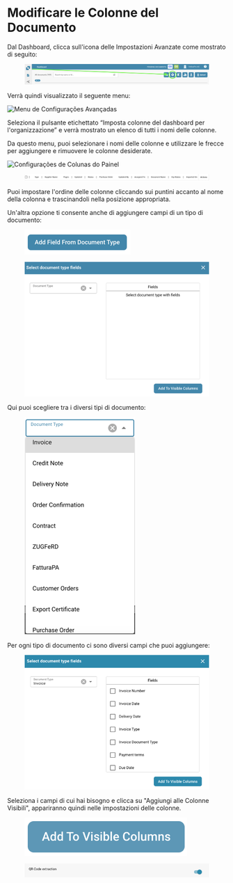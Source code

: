 # Modificare le Colonne del Documento

Dal Dashboard, clicca sull'icona delle Impostazioni Avanzate come mostrato di seguito:

<figure><img src="../../.gitbook/assets/change-document-colums1.png" alt=""><figcaption></figcaption></figure>

Verrà quindi visualizzato il seguente menu:

![Menu de Configurações Avançadas](https://lh7-us.googleusercontent.com/wWt5QbmwZf44enmOoLcofh6SvyYPiHTav9OiEog\_m2xtnty6X73pFlhfdM9aglx89\_pfbiACZx5BejagV-wAKwlDTuGoGNu5jgbcZ5djrZ\_h1IgGp-8uaq8UHY-umjrs96hb4FZOzHFzdLasg2F\_ftw)

Seleziona il pulsante etichettato “Imposta colonne del dashboard per l'organizzazione” e verrà mostrato un elenco di tutti i nomi delle colonne.

Da questo menu, puoi selezionare i nomi delle colonne e utilizzare le frecce per aggiungere e rimuovere le colonne desiderate.

![Configurações de Colunas do Painel](https://lh7-us.googleusercontent.com/cXnnrIR-y4TRDnRE9irGvvjnmkN-HSGEQTh7FiwsjRHzXF7FNjd-\_gLO-m55fLlv6lVjk-VvThgdW5JWgqIVZSm5tfk3hC7xrj68uRE5OgIPMtYIrpxOhhYzk4OMibyDBqvHQ0VZaDAysZohlH8dxm8)

<figure><img src="../../.gitbook/assets/change-document-colums4.png" alt=""><figcaption></figcaption></figure>

Puoi impostare l'ordine delle colonne cliccando sui puntini accanto al nome della colonna e trascinandoli nella posizione appropriata.

Un'altra opzione ti consente anche di aggiungere campi di un tipo di documento:

<figure><img src="../../.gitbook/assets/change-document-colums5.png" alt="" width="243"><figcaption></figcaption></figure>

<figure><img src="../../.gitbook/assets/change-document-colums6.png" alt="" width="563"><figcaption></figcaption></figure>

Qui puoi scegliere tra i diversi tipi di documento:

<figure><img src="../../.gitbook/assets/change-document-colums7.png" alt="" width="254"><figcaption></figcaption></figure>

Per ogni tipo di documento ci sono diversi campi che puoi aggiungere:

<figure><img src="../../.gitbook/assets/change-document-colums8.png" alt="" width="518"><figcaption></figcaption></figure>

Seleziona i campi di cui hai bisogno e clicca su "Aggiungi alle Colonne Visibili", appariranno quindi nelle impostazioni delle colonne.

<figure><img src="../../.gitbook/assets/change-document-colums9.png" alt=""><figcaption></figcaption></figure>

<div data-full-width="true">

<figure><img src="../../.gitbook/assets/image%20(6).png" alt=""><figcaption></figcaption></figure>

</div>
